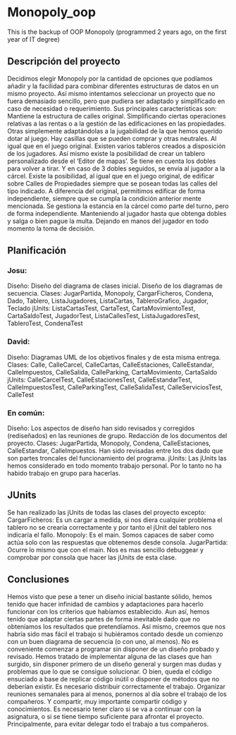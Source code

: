 # Monopoly_oop
This is the backup of OOP Monopoly (programmed 2 years ago, on the first year of IT degree)

## Descripción del proyecto

Decidimos elegir Monopoly por la cantidad de opciones que podíamos añadir y la facilidad para combinar diferentes estructuras de datos en un mismo proyecto. Así mismo intentamos seleccionar un proyecto que no fuera demasiado sencillo, pero que pudiera ser adaptado y simplificado en caso de necesidad o requerimiento. Sus principales características son:
	Mantiene la estructura de calles original. Simplificando ciertas operaciones relativas a las rentas o a la gestión de las edificaciones en las propiedades. Otras simplemente adaptándolas a la jugabilidad de la que hemos querido dotar al juego.
	Hay casillas que se pueden comprar y otras neutrales. Al igual que en el juego original.
	Existen varios tableros creados a disposición de los jugadores. Así mismo existe la posibilidad de crear un tablero personalizado desde el ‘Editor de mapas’.
	Se tiene en cuenta los dobles para volver a tirar. Y en caso de 3 dobles seguidos, se envía al jugador a la cárcel.
	Existe la posibilidad, al igual que en el juego original, de edificar sobre Calles de Propiedades siempre que se posean todas las calles del tipo indicado. A diferencia del original, permitimos edificar de forma independiente, siempre que se cumpla la condición anterior mente mencionada.
	Se gestiona la estancia en la cárcel como parte del turno, pero de forma independiente. Manteniendo al jugador hasta que obtenga dobles y salga o bien pague la multa. Dejando en manos del jugador en todo momento la toma de decisión.
  
  ## Planificación
  
### Josu:

Diseño: Diseño del diagrama de clases inicial. Diseño de los diagramas de secuencia.
Clases: JugarPartida, Monopoly, CargarFicheros, Condena, Dado, Tablero, ListaJugadores, ListaCartas, TableroGrafico, Jugador, Teclado
jUnits: ListaCartasTest, CartaTest, CartaMovimientoTest, CartaSaldoTest, JugadorTest, ListaCallesTest, ListaJugadoresTest, TableroTest, CondenaTest

### David:
Diseño: Diagramas UML de los objetivos finales y de esta misma entrega.
Clases: Calle, CalleCarcel, CalleCartas, CalleEstaciones, CalleEstandar, CalleImpuestos, CalleSalida, CalleParking, CartaMovimiento, CartaSaldo
jUnits: CalleCarcelTest, CalleEstacionesTest, CalleEstandarTest, CalleImpuestosTest, CalleParkingTest, CalleSalidaTest, CalleServiciosTest, CalleTest

### En común:
Diseño: Los aspectos de diseño han sido revisados y corregidos (rediseñados) en las reuniones de grupo. Redacción de los documentos del proyecto.
Clases: JugarPartida, Monopoly, Condena, CalleEstaciones, CalleEstandar, CalleImpuestos. Han sido revisadas entre los dos dado que son partes troncales del funcionamiento del programa.
jUnits: Las jUnits las hemos considerado en todo momento trabajo personal. Por lo tanto no ha habido trabajo en grupo para hacerlas.
  
## JUnits
  
  Se han realizado las jUnits de todas las clases del proyecto excepto: 
CargarFicheros: Es un cargar a medida, si nos diera cualquier problema el tablero no se crearía correctamente y por tanto el jUnit del tablero nos indicaría el fallo.
Monopoly: Es el main. Somos capaces de saber como actúa solo con las respuestas que obtenemos desde consola.
JugarPartida: Ocurre lo mismo que con el main. Nos es mas sencillo debuggear y comprobar por consola que hacer las jUnits de esta clase.

## Conclusiones
Hemos visto que pese a tener un diseño inicial bastante sólido, hemos tenido que hacer infinidad de cambios y adaptaciones para hacerlo funcionar con los criterios que habíamos establecido. Aun así, hemos tenido que adaptar ciertas partes de forma inevitable dado que no obteníamos los resultados que pretendíamos. Así mismo, creemos que nos habría sido mas fácil el trabajo si hubiéramos contado desde un comienzo con un buen diagrama de secuencia (o con uno, al menos).
No es conveniente comenzar a programar sin disponer de un diseño probado y revisado. Hemos tratado de implementar alguna de las clases que han surgido, sin disponer primero de un diseño general y surgen mas dudas y problemas que lo que se consigue solucionar. O bien, queda el código ensuciado a base de replicar código inútil o disponer de métodos que no deberían existir.
Es necesario distribuir correctamente el trabajo. Organizar reuniones semanales para al menos, ponernos al día sobre el trabajo de los compañeros. Y compartir, muy importante compartir código y conocimientos.
Es necesario tener claro si se va a continuar con la asignatura, o si se tiene tiempo suficiente para afrontar el proyecto. Principalmente, para evitar delegar todo el trabajo a tus compañeros.
